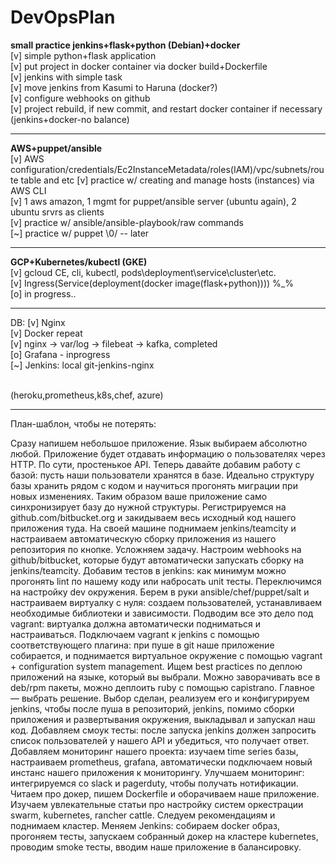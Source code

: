 # DevOpsPlan
<b>small practice jenkins+flask+python (Debian)+docker</b><br/>
[v] simple python+flask application<br/>
[v] put project in docker container via docker build+Dockerfile<br/>
[v] jenkins with simple task <br/>
[v] move jenkins from Kasumi to Haruna (docker?) <br/>
[v] configure webhooks on github<br/>
[v] project rebuild, if new commit, and restart docker container if necessary (jenkins+docker-no balance)<br/>
<hr/>
<b>AWS+puppet/ansible</b> <br/>
[v] AWS configuration/credentials/Ec2InstanceMetadata/roles(IAM)/vpc/subnets/route table and etc
[v] practice w/ creating and manage hosts (instances) via AWS CLI <br/>
[v] 1 aws amazon, 1 mgmt for puppet/ansible server (ubuntu again), 2 ubuntu srvrs as clients <br/>
[v] practice w/ ansible/ansible-playbook/raw commands<br/>
[~] practice w/ puppet \0/ -- later <br/>
<hr/>
<b>GCP+Kubernetes/kubectl (GKE)</b> <br/>
[v] gcloud CE, cli, kubectl, pods\deployment\service\cluster\etc. <br/>
[v] Ingress(Service(deployment(docker image(flask+python)))) %_% <br/>
[o] in progress.. <br/>
<hr/>
DB:
[v] Nginx<br/>
[v] Docker repeat <br/>
[v] nginx -> var/log -> filebeat -> kafka, completed <br/>
[o] Grafana - inprogress <br/>
[~] Jenkins: local git-jenkins-nginx <br/>

<br/>(heroku,prometheus,k8s,chef, azure)<br/>

<hr/>
План-шаблон, чтобы не потерять:

Сразу напишем небольшое приложение. Язык выбираем абсолютно любой. Приложение будет отдавать информацию о пользователях через HTTP. По сути, простенькое API.
Теперь давайте добавим работу с базой: пусть наши пользователи хранятся в базе. Идеально структуру базы хранить рядом с кодом и научиться прогонять миграции при новых изменениях. Таким образом ваше приложение само синхронизирует базу до нужной структуры.
Регистрируемся на github.com/bitbucket.org и закидываем весь исходный код нашего приложения туда.
На своей машине поднимаем jenkins/teamcity и настраиваем автоматическую сборку приложения из нашего репозитория по кнопке.
Усложняем задачу. Настроим webhooks на github/bitbucket, которые будут автоматически запускать сборку на jenkins/teamcity.
Добавим тестов в jenkins: как минимум можно прогонять lint по нашему коду или набросать unit тесты.
Переключимся на настройку dev окружения. Берем в руки ansible/chef/puppet/salt и настраиваем виртуалку с нуля: создаем пользователей, устанавливаем необходимые библиотеки и зависимости.
Подводим все это дело под vagrant: виртуалка должна автоматически подниматься и настраиваться.
Подключаем vagrant к jenkins с помощью соответствующего плагина: при пуше в git наше приложение собирается, и поднимается виртуальное окружение с помощью vagrant + configuration system management.
Ищем best practices по деплою приложений на языке, который вы выбрали. Можно заворачивать все в deb/rpm пакеты, можно деплоить ruby с помощью capistrano. Главное — выбрать решение.
Выбор сделан, реализуем его и конфигурируем jenkins, чтобы после пуша в репозиторий, jenkins, помимо сборки приложения и развертывания окружения, выкладывал и запускал наш код.
Добавляем смоук тесты: после запуска jenkins должен запросить список пользователей у нашего API и убедиться, что получает ответ.
Добавляем мониторинг нашего проекта: изучаем time series базы, настраиваем prometheus, grafana, автоматически подключаем новый инстанс нашего приложения к мониторингу.
Улучшаем мониторинг: интегрируемся со slack и pagerduty, чтобы получать нотификации.
Читаем про докер, пишем Dockerfile и оборачиваем наше приложение.
Изучаем увлекательные статьи про настройку систем оркестрации swarm, kubernetes, rancher cattle. Следуем рекомендациям и поднимаем кластер.
Меняем Jenkins: собираем docker образ, прогоняем тесты, запускаем собранный докер на кластере kubernetes, проводим smoke тесты, вводим наше приложение в балансировку.
